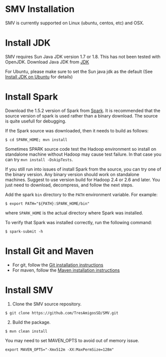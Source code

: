 # SMV Installation

SMV is currently supported on Linux (ubuntu, centos, etc) and OSX.

# Install JDK
SMV requires Sun Java JDK version 1.7 or 1.8.  This has not been tested with OpenJDK.
Download Java JDK from [JDK](http://www.oracle.com/technetwork/java/javase/downloads/jdk7-downloads-1880260.html)

For Ubuntu, please make sure to set the Sun java jdk as the default (See [Install JDK on Ubuntu](https://www.digitalocean.com/community/tutorials/how-to-install-java-on-ubuntu-with-apt-get) for details)

# Install Spark
Download the 1.5.2 version of Spark from [Spark](http://spark.apache.org/downloads.html).
It is recommended that the source version of spark is used rather than a binary download.
The source is quite usefull for debugging.

If the Spark source was downloaded, then it needs to build as follows:
```
$ cd SPARK_HOME; mvn install
```

Sometimes SPARK source code test the Hadoop environment so install on standalone machine
without Hadoop may cause test failure. In that case you can try `mvn install -DskipTests`.

If you still run into issues of install Spark from the source, you can try one of the binary
version. Any binary version should work on standalone machines. Suggest to use version build
for Hadoop 2.4 or 2.6 and later. You just need to download, decompress, and follow the next
steps.

Add the spark `bin` directory to the `PATH` environment variable. For example:
```shell
$ export PATH="${PATH}:SPARK_HOME/bin"
```
where `SPARK_HOME` is the actual directory where Spark was installed.

To verify that Spark was installed correctly, run the following command:
```shell
$ spark-submit -h
```

# Install Git and Maven

* For git, follow the [Git installation instructions](https://git-scm.com/book/en/v2/Getting-Started-Installing-Git)
* For maven, follow the [Maven installation instructions](http://maven.apache.org/install.html)


# Install SMV

1. Clone the SMV source repository.

```shell
$ git clone https://github.com/TresAmigosSD/SMV.git
```

2. Build the package.

```shell
$ mvn clean install
```

You may need to set MAVEN_OPTS to avoid out of memory issue.
```shell
export MAVEN_OPTS="-Xmx512m -XX:MaxPermSize=128m"
```
